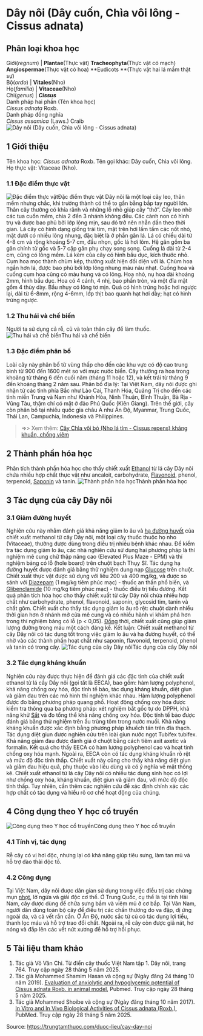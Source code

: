 # Dây nôi (Dây cuốn, Chìa vôi lông - Cissus adnata)

Phân loại khoa học  
---  
Giới(_regnum_) |  **Plantae**(Thực vật) **Tracheophyta**(Thực vật có mạch) **Angiospermae**(Thực vật có hoa) **Eudicots **(Thực vật hai lá mầm thật sự)  
Bộ(_ordo_) | **Vitales**(Nho)  
Họ(_familia_) | **Vitaceae**(Nho)  
Chi(_genus_) | **_Cissus_**  
Danh pháp hai phần (Tên khoa học)  
_Cissus adnata_ Roxb.  
Danh pháp đồng nghĩa  
_Cissus assamica_ (Laws.) Craib  
![Dây nôi \(Dây cuốn, Chìa vôi lông - Cissus adnata\)](https://trungtamthuoc.com/images/others/day-noi-0123.jpg)
##  1 Giới thiệu
Tên khoa học: _Cissus adnata_ Roxb.
Tên gọi khác: Dây cuốn, Chìa vôi lông.
Họ thực vật: Vitaceae (Nho).
### 1.1 Đặc điểm thực vật
![Đặc điểm thực vật](https://trungtamthuoc.com/images/item/day-noi-0.jpg)Đặc điểm thực vật
Dây nôi là một loại cây leo, thân mềm nhưng chắc, khi trưởng thành có thể to gần bằng bắp tay người lớn. Thân cây thường có khía rãnh và những lỗ nhỏ giúp cây “thở”. Cây leo nhờ các tua cuốn mềm, chia 2 đến 3 nhánh không đều. Các cành non có hình trụ và được bao phủ bởi lớp lông mịn, sau đó trở nên nhẵn dần theo thời gian.
Lá cây có hình dạng giống trái tim, mặt trên hơi lấm tấm các nốt nhỏ, mặt dưới có nhiều lông nhung, đặc biệt là ở phần gân lá. Lá có chiều dài từ 4-8 cm và rộng khoảng 5-7 cm, đầu nhọn, gốc lá hơi lõm. Hệ gân gồm ba gân chính từ gốc và 5-7 cặp gân phụ chạy song song. Cuống lá dài từ 2-4 cm, cũng có lông mềm. Lá kèm của cây có hình bầu dục, kích thước nhỏ.
Cụm hoa mọc thành chùm kép, thường xuất hiện đối diện với lá. Chùm hoa ngắn hơn lá, được bao phủ bởi lớp lông nhung màu nâu nhạt. Cuống hoa và cuống cụm hoa cũng có màu hung và có lông. Hoa nhỏ, nụ hoa dài khoảng 2mm, hình bầu dục. Hoa có 4 cánh, 4 nhị, bao phấn tròn, và một đĩa mật gồm 4 thùy dày. Bầu nhụy có lông tơ mịn. Quả có hình trứng hoặc hơi ngược lại, dài từ 6-8mm, rộng 4-6mm, lớp thịt bao quanh hạt hơi dày; hạt có hình trứng ngược.
### 1.2 Thu hái và chế biến
Người ta sử dụng cả rễ, củ và toàn thân cây để làm thuốc.
![Thu hái và chế biến](https://trungtamthuoc.com/images/item/day-noi-1.jpg)Thu hái và chế biến
### 1.3 Đặc điểm phân bố
Loài cây này phân bố từ vùng thấp cho đến các khu vực có độ cao trung bình từ 900 đến 1600 mét so với mực nước biển. Cây thường ra hoa trong khoảng từ tháng 6 đến cuối năm (tháng 11 hoặc 12), và kết trái từ tháng 9 đến khoảng tháng 2 năm sau.
Phân bố địa lý: Tại Việt Nam, dây nôi được ghi nhận từ các tỉnh phía Bắc như Lào Cai, Thanh Hóa, Quảng Trị cho đến các tỉnh miền Trung và Nam như Khánh Hòa, Ninh Thuận, Bình Thuận, Bà Rịa - Vũng Tàu, thậm chí có mặt ở đảo Phú Quốc (Kiên Giang). Trên thế giới, cây còn phân bố tại nhiều quốc gia châu Á như Ấn Độ, Myanmar, Trung Quốc, Thái Lan, Campuchia, Indonesia và Philippines.
> =>> Xem thêm: [Cây Chìa vôi bò (Nho lá tím - Cissus repens) kháng khuẩn, chống viêm](https://trungtamthuoc.com/duoc-lieu/cay-chia-voi-bo)
##  2 Thành phần hóa học
Phân tích thành phần hóa học cho thấy chiết xuất [Ethanol](https://trungtamthuoc.com/hoat-chat/ethanol "Ethanol") từ lá cây Dây nôi chứa nhiều hợp chất thực vật như ancaloit, carbohydrate, [Flavonoid](https://trungtamthuoc.com/hoat-chat/flavonoid "Flavonoid"), phenol, terpenoid, [Saponin](https://trungtamthuoc.com/hoat-chat/saponin "Saponin") và tanin.
![Thành phần hóa học](https://trungtamthuoc.com/images/item/day-noi-2.jpg)Thành phần hóa học
##  3 Tác dụng của cây Dây nôi
### 3.1 Giảm đường huyết
Nghiên cứu này nhằm đánh giá khả năng giảm lo âu và [hạ đường huyết](https://trungtamthuoc.com/bai-viet/ha-glucose-mau "hạ đường huyết") của chiết xuất methanol từ cây Dây nôi, một loại cây thuốc thuộc họ nho (Vitaceae), thường được dùng trong điều trị nhiều bệnh khác nhau.
Để kiểm tra tác dụng giảm lo âu, các nhà nghiên cứu sử dụng hai phương pháp là thí nghiệm mê cung chữ thập nâng cao (Elevated Plus Maze - EPM) và thí nghiệm bảng có lỗ (hole board) trên chuột bạch Thụy Sĩ. Tác dụng hạ đường huyết được đánh giá bằng thử nghiệm dung nạp [Glucose](https://trungtamthuoc.com/hoat-chat/glucose "Glucose") trên chuột.
Chiết xuất thực vật được sử dụng với liều 200 và 400 mg/kg, và được so sánh với [Diazepam](https://trungtamthuoc.com/hoat-chat/diazepam "Diazepam") (1 mg/kg tiêm phúc mạc) - thuốc an thần phổ biến, và [Glibenclamide](https://trungtamthuoc.com/hoat-chat/glibenclamide "Glibenclamide") (10 mg/kg tiêm phúc mạc) - thuốc điều trị tiểu đường.
Kết quả phân tích hóa học cho thấy chiết xuất từ cây Dây nôi chứa nhiều hợp chất như carbohydrate, phenol, flavonoid, saponin, glycosid tim, tanin và chất gôm.
Chiết xuất cho thấy tác dụng giảm lo âu rõ rệt: chuột dành nhiều thời gian hơn ở nhánh mở cửa mê cung và có nhiều hành vi khám phá hơn trong thí nghiệm bảng có lỗ (p < 0,05). [Đồng](https://trungtamthuoc.com/hoat-chat/dong "Đồng") thời, chiết xuất cũng giúp giảm lượng đường trong máu một cách đáng kể.
Kết luận: Chiết xuất methanol từ cây Dây nôi có tác dụng tốt trong việc giảm lo âu và hạ đường huyết, có thể nhờ vào các thành phần hoạt chất như saponin, flavonoid, terpenoid, phenol và tanin có trong cây.
![Tác dụng của cây Dây nôi](https://trungtamthuoc.com/images/item/day-noi-3.jpg)Tác dụng của cây Dây nôi
### 3.2 Tác dụng kháng khuẩn
Nghiên cứu này được thực hiện để đánh giá các đặc tính của chiết xuất ethanol từ lá cây Dây nôi (gọi tắt là EECA), bao gồm: hàm lượng polyphenol, khả năng chống oxy hóa, độc tính tế bào, tác dụng kháng khuẩn, diệt giun và giảm đau trên các mô hình thí nghiệm khác nhau.
Hàm lượng polyphenol được đo bằng phương pháp quang phổ. Hoạt động chống oxy hóa được kiểm tra thông qua ba phương pháp: xét nghiệm bắt gốc tự do DPPH, khả năng khử [Sắt](https://trungtamthuoc.com/hoat-chat/sat "Sắt") và đo tổng thể khả năng chống oxy hóa.
Độc tính tế bào được đánh giá bằng thử nghiệm trên ấu trùng tôm trong nước muối. Khả năng kháng khuẩn được xác định bằng phương pháp khuếch tán trên đĩa thạch. Tác dụng diệt giun được nghiên cứu trên loài giun nước ngọt Tubifex tubifex. Khả năng giảm đau được đánh giá ở chuột bằng cách tiêm axit axetic và formalin.
Kết quả cho thấy EECA có hàm lượng polyphenol cao và hoạt tính chống oxy hóa mạnh. Ngoài ra, EECA còn có tác dụng kháng khuẩn rõ rệt và mức độ độc tính thấp. Chiết xuất này cũng cho thấy khả năng diệt giun và giảm đau hiệu quả, phụ thuộc vào liều dùng và có ý nghĩa về mặt thống kê.
Chiết xuất ethanol từ lá cây Dây nôi có nhiều tác dụng sinh học có lợi như chống oxy hóa, kháng khuẩn, diệt giun và giảm đau, với mức độ độc tính thấp. Tuy nhiên, cần thêm các nghiên cứu để xác định chính xác các hợp chất có tác dụng và hiểu rõ cơ chế hoạt động của chúng.
##  4 Công dụng theo Y học cổ truyền
![Công dụng theo Y học cổ truyền](https://trungtamthuoc.com/images/item/day-noi-4.jpg)Công dụng theo Y học cổ truyền
### 4.1 Tính vị, tác dụng
Rễ cây có vị hơi độc, nhưng lại có khả năng giúp tiêu sưng, làm tan mủ và hỗ trợ đào thải độc tố.
### 4.2 Công dụng
Tại Việt Nam, dây nôi được dân gian sử dụng trong việc điều trị các chứng mụn [nhọt](https://trungtamthuoc.com/bai-viet/nhot "nhọt"), lở ngứa và giải độc cơ thể. Ở Trung Quốc, cụ thể là tại tỉnh Hải Nam, cây được dùng để chữa sưng bầm và viêm mủ ở cơ bắp. Tại Vân Nam, người dân dùng toàn bộ cây để điều trị các chấn thương do va đập, dị ứng ngoài da, và cả vết rắn cắn. Ở Ấn Độ, nước sắc từ củ có tác dụng lợi tiểu, thanh lọc máu và hỗ trợ trao đổi chất. Ngoài ra, rễ cây còn được giã nát, hơ nóng và đắp lên các vết nứt xương để hỗ trợ hồi phục.
##  5 Tài liệu tham khảo
  1. Tác giả Võ Văn Chi. Từ điển cây thuốc Việt Nam tập 1. Dây nôi, trang 764. Truy cập ngày 28 tháng 5 năm 2025.
  2. Tác giả Mohammed Shamim Hasan và cộng sự (Ngày đăng 24 tháng 10 năm 2019). [Evaluation of anxiolytic and hypoglycemic potential of Cissus adnata Roxb. in animal model](https://pubmed.ncbi.nlm.nih.gov/31647780/), Pubmed. Truy cập ngày 28 tháng 5 năm 2025.
  3. Tác giả Mohammed Shoibe và cộng sự (Ngày đăng tháng 10 năm 2017).[ In Vitro and In Vivo Biological Activities of Cissus adnata (Roxb.)](https://pubmed.ncbi.nlm.nih.gov/29084168/), PubMed. Truy cập ngày 28 tháng 5 năm 2025.




Source: https://trungtamthuoc.com/duoc-lieu/cay-day-noi